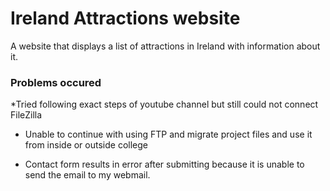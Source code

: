 # Ireland Attractions website

A website that displays a list of attractions in Ireland with information about it.

### Problems occured

*Tried following exact steps of youtube channel but still could not connect FileZilla

* Unable to continue with using FTP and migrate project files and use it from inside or outside college

* Contact form results in error after submitting because it is unable to send the email to my webmail.

  
